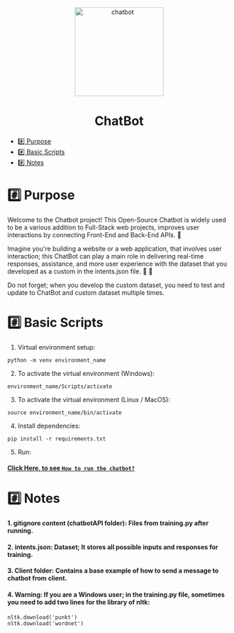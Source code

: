 <div align="center">
<img src="https://cdn-icons-png.flaticon.com/512/3649/3649460.png" width="200" height="200" alt="chatbot">
</div>

<h1 align="center">ChatBot</h1>

*  [:hash: Purpose](#hash-purpose)
*  [:hash: Basic Scripts](#hash-basic-scripts)
*  [:hash: Notes](#hash-notes)

<p align="justify">

# :hash: Purpose
Welcome to the Chatbot project! This Open-Source Chatbot is widely used to be a various addition to Full-Stack web projects, improves user interactions by connecting Front-End and Back-End APIs. 🔗

Imagine you're building a website or a web application, that involves user interaction; this ChatBot can play a main role in delivering real-time responses, assistance, and more user experience with the dataset that you developed as a custom in the intents.json file. 🤖 💬

Do not forget; when you develop the custom dataset, you need to test and update to ChatBot and custom dataset multiple times. 

# :hash: Basic Scripts
1. Virtual environment setup:
```
python -m venv environment_name
```

2. To activate the virtual environment (Windows):
```
environment_name/Scripts/activate
```

3. To activate the virtual environment (Linux / MacOS):
```
source environment_name/bin/activate
```

4. Install dependencies:
```
pip install -r requirements.txt
```

5. Run:
#### [Click Here, to see `How to run the chatbot?`](https://github.com/semanurbilada/chatbot/tree/feature/client/chatbotAPI)

# :hash: Notes

#### 1. gitignore content (chatbotAPI folder): Files from training.py after running.

#### 2. intents.json: Dataset; It stores all possible inputs and responses for training.

#### 3. Client folder: Contains a base example of how to send a message to chatbot from client.

#### 4. Warning: If you are a Windows user; in the training.py file, sometimes you need to add two lines for the library of nltk:

```
nltk.download('punkt')
nltk.download('wordnet')
```
</p>